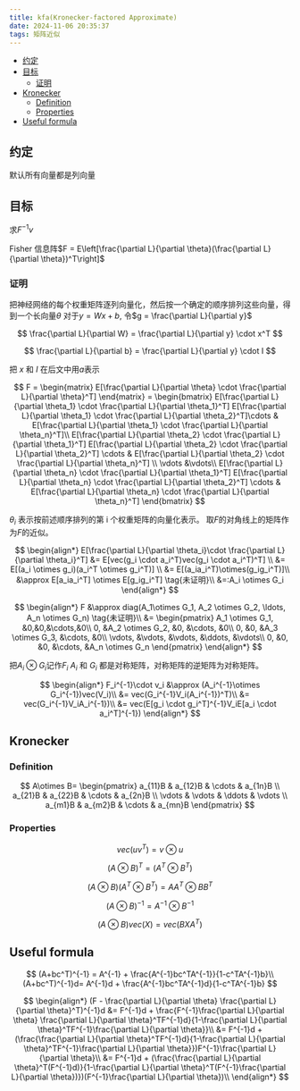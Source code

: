 ```yaml
---
title: kfa(Kronecker-factored Approximate)
date: 2024-11-06 20:35:37
tags: 矩阵近似
---
```


- [约定](#约定)
- [目标](#目标)
  - [证明](#证明)
- [Kronecker](#kronecker)
  - [Definition](#definition)
  - [Properties](#properties)
- [Useful formula](#useful-formula)

## 约定

默认所有向量都是列向量

## 目标

求$F^{-1}v$

Fisher 信息阵$F = E\left[\frac{\partial L}{\partial \theta}(\frac{\partial L}{\partial \theta})^T\right]$

### 证明

把神经网络的每个权重矩阵逐列向量化，然后按一个确定的顺序排列这些向量，得到一个长向量$\theta$
对于$y = Wx + b$, 令$g = \frac{\partial L}{\partial y}$

$$
\frac{\partial L}{\partial W} = \frac{\partial L}{\partial y} \cdot x^T
$$

$$
\frac{\partial L}{\partial b} = \frac{\partial L}{\partial y} \cdot I
$$

把 $x$ 和 $I$ 在后文中用$a$表示

$$
F =
\begin{matrix}
E[\frac{\partial L}{\partial \theta} \cdot \frac{\partial L}{\partial \theta}^T]
\end{matrix} =
\begin{bmatrix}
    E[\frac{\partial L}{\partial \theta_1} \cdot \frac{\partial L}{\partial \theta_1}^T]
    E[\frac{\partial L}{\partial \theta_1} \cdot \frac{\partial L}{\partial \theta_2}^T]\cdots & E[\frac{\partial L}{\partial \theta_1} \cdot \frac{\partial L}{\partial \theta_n}^T]\\
    E[\frac{\partial L}{\partial \theta_2} \cdot \frac{\partial L}{\partial \theta_1}^T]  E[\frac{\partial L}{\partial \theta_2} \cdot \frac{\partial L}{\partial \theta_2}^T]  \cdots & E[\frac{\partial L}{\partial \theta_2} \cdot \frac{\partial L}{\partial \theta_n}^T] \\
    \vdots &\vdots\\
    E[\frac{\partial L}{\partial \theta_n} \cdot \frac{\partial L}{\partial \theta_1}^T]  E[\frac{\partial L}{\partial \theta_n} \cdot \frac{\partial L}{\partial \theta_2}^T]  \cdots & E[\frac{\partial L}{\partial \theta_n} \cdot \frac{\partial L}{\partial \theta_n}^T]
\end{bmatrix}
$$

$\theta_i$ 表示按前述顺序排列的第 i 个权重矩阵的向量化表示。
取$F$的对角线上的矩阵作为$F$的近似。

$$
\begin{align*}
E[\frac{\partial L}{\partial \theta_i}\cdot \frac{\partial L}{\partial \theta_i}^T] &=
E[vec(g_i \cdot a_i^T)vec(g_i \cdot a_i^T)^T] \\
&= E[(a_i \otimes g_i)(a_i^T \otimes g_i^T)] \\
&= E[(a_ia_i^T)\otimes(g_ig_i^T)]\\
&\approx E[a_ia_i^T] \otimes E[g_ig_i^T] \tag{未证明}\\
&=:A_i \otimes G_i
\end{align*}
$$

$$
\begin{align*}
F &\approx diag(A_1\otimes G_1, A_2 \otimes G_2, \ldots, A_n \otimes G_n) \tag{未证明}\\
&=
\begin{pmatrix}
    A_1 \otimes G_1, &0,&0,&\cdots,&0\\
    0, &A_2 \otimes G_2, &0, &\cdots, &0\\
    0, &0, &A_3 \otimes G_3, &\cdots, &0\\
    \vdots, &\vdots, &\vdots, &\ddots, &\vdots\\
    0, &0, &0, &\cdots, &A_n \otimes G_n
\end{pmatrix}
\end{align*}
$$

把$A_i \otimes G_i$记作$F_i$
$A_i$ 和 $G_i$ 都是对称矩阵，对称矩阵的逆矩阵为对称矩阵。

$$
\begin{align*}
F_i^{-1}\cdot v_i &\approx (A_i^{-1}\otimes G_i^{-1})vec(V_i)\\
&= vec(G_i^{-1}V_i(A_i^{-1})^T)\\
&= vec(G_i^{-1}V_iA_i^{-1})\\
&= vec(E[g_i \cdot g_i^T]^{-1}V_iE[a_i \cdot a_i^T]^{-1})
\end{align*}
$$

## Kronecker

### Definition

$$
A\otimes B= \begin{pmatrix}
a_{11}B & a_{12}B & \cdots & a_{1n}B \\
a_{21}B & a_{22}B & \cdots & a_{2n}B \\
\vdots & \vdots & \ddots & \vdots \\
a_{m1}B & a_{m2}B & \cdots & a_{mn}B
\end{pmatrix}
$$

### Properties

$$
vec(uv^T) = v \otimes u
$$

$$
(A \otimes B)^T = (A^T \otimes B^T)
$$

$$
(A \otimes B)(A^T \otimes B^T) = AA^T \otimes BB^T
$$

$$
(A \otimes B)^{-1} = A^{-1} \otimes B^{-1}
$$

$$
(A \otimes B)vec(X) = vec(BXA^T)
$$

## Useful formula

$$
(A+bc^T)^{-1} = A^{-1} + \frac{A^{-1}bc^TA^{-1}}{1-c^TA^{-1}b}\\
(A+bc^T)^{-1}d= A^{-1}d + \frac{A^{-1}bc^TA^{-1}d}{1-c^TA^{-1}b}
$$

$$
\begin{align*}
(F - \frac{\partial L}{\partial \theta} \frac{\partial L}{\partial \theta}^T)^{-1}d &=
F^{-1}d + \frac{F^{-1}\frac{\partial L}{\partial \theta} \frac{\partial L}{\partial \theta}^TF^{-1}d}{1-\frac{\partial L}{\partial \theta}^TF^{-1}\frac{\partial L}{\partial \theta}}\\
&= F^{-1}d + (\frac{\frac{\partial L}{\partial \theta}^TF^{-1}d}{1-\frac{\partial L}{\partial \theta}^TF^{-1}\frac{\partial L}{\partial \theta}})F^{-1}\frac{\partial L}{\partial \theta}\\
&= F^{-1}d + (\frac{\frac{\partial L}{\partial \theta}^T(F^{-1}d)}{1-\frac{\partial L}{\partial \theta}^T(F^{-1}\frac{\partial L}{\partial \theta})})(F^{-1}\frac{\partial L}{\partial \theta})\\
\end{align*}
$$
